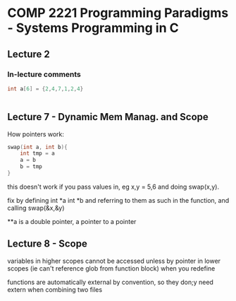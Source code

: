 # COMP 2221 Programming Paradigms - Systems Programming in C

## Lecture 2

### In-lecture comments

```C
int a[6] = {2,4,7,1,2,4}



```

## Lecture 7 - Dynamic Mem Manag. and Scope

How pointers work:

```C
swap(int a, int b){
    int tmp = a
    a = b
    b = tmp
}
```

this doesn't work if you pass values in, eg x,y = 5,6 and doing swap(x,y).

fix by defining int *a int *b and referring to them as such in the function, and calling swap(&x,&y)

**a is a double pointer, a pointer to a pointer


## Lecture 8 - Scope

variables in higher scopes cannot be accessed unless by pointer in lower scopes (ie can't reference glob from function block) when you redefine

functions are automatically external by convention, so they don;y need extern when combining two files